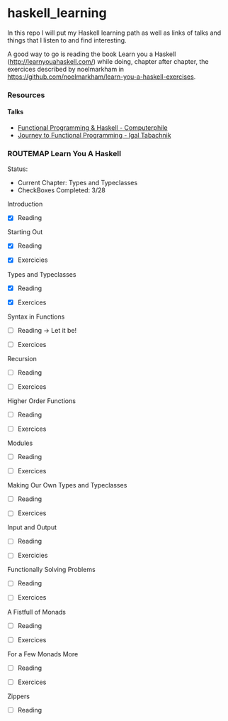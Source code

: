 # haskell_learning

In this repo I will put my Haskell learning path as well as links of talks and things that I listen to and find interesting.

A good way to go is reading the book Learn you a Haskell (http://learnyouahaskell.com/) while doing, chapter after chapter, the exercices described by noelmarkham in https://github.com/noelmarkham/learn-you-a-haskell-exercises.

### Resources
#### Talks
- [Functional Programming & Haskell - Computerphile](https://www.youtube.com/watch?v=LnX3B9oaKzw)
- [Journey to Functional Programming - Igal Tabachnik](https://www.youtube.com/watch?v=g1EvM4CbUvM)

### ROUTEMAP Learn You A Haskell

Status:
- Current Chapter: Types and Typeclasses
- CheckBoxes Completed: 3/28

Introduction
- [X] Reading


Starting Out
- [X] Reading
- [X] Exercicies


Types and Typeclasses
- [X] Reading
- [X] Exercices


Syntax in Functions
- [ ] Reading -> Let it be!
- [ ] Exercices


Recursion
- [ ] Reading
- [ ] Exercices


Higher Order Functions
- [ ] Reading
- [ ] Exercices


Modules
- [ ] Reading
- [ ] Exercices


Making Our Own Types and Typeclasses
- [ ] Reading
- [ ] Exercices


Input and Output
- [ ] Reading
- [ ] Exercicies


Functionally Solving Problems
- [ ] Reading
- [ ] Exercices
 

A Fistfull of Monads
- [ ] Reading
- [ ] Exercices


For a Few Monads More
- [ ] Reading
- [ ] Exercices


Zippers
- [ ] Reading


